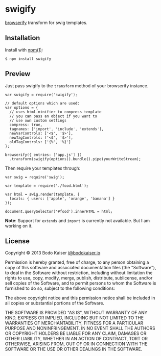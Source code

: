 # swigify

[browserify](https://github.com/substack/browserify) transform for swig
templates.

## Installation

Install with [npm(1)](http://npmjs.org):

    $ npm install swigify

## Preview

Just pass swigify to the `transform` method of your browserify instance.

```
var swigify = require('swigify');

// default options which are used:
var options = {
  // uses html-minifier to compress template
  // you can pass an object if you want to
  // use own custom settings
  compress: true,
  tagnames: ['import', 'include', 'extends'],
  newVarControls: ['<$', '$>'],
  newTagControls: ['<$', '$>'],
  oldTagControls: ['{%', '%}']
};

browserify({ entries: ['app.js'] })
  .transform(swigify(options)).bundle().pipe(yourWriteStream);
```

Then require your templates through:

```
var swig = require('swig');

var template = require('./food.html');

var html = swig.render(template, {
  locals: { users: ['apple', 'orange', 'banana'] }
});

document.querySelector('#food').innerHTML = html;
```

**Note:** Support for `extends` and `import` is currently not
available. But I am working on it.

## License

Copyright © 2013 Bodo Kaiser <i@bodokaiser.io>

Permission is hereby granted, free of charge, to any person obtaining
a copy of this software and associated documentation files (the
"Software"), to deal in the Software without restriction, including
without limitation the rights to use, copy, modify, merge, publish,
distribute, sublicense, and/or sell copies of the Software, and to
permit persons to whom the Software is furnished to do so, subject to
the following conditions:

The above copyright notice and this permission notice shall be
included in all copies or substantial portions of the Software.

THE SOFTWARE IS PROVIDED "AS IS", WITHOUT WARRANTY OF ANY KIND,
EXPRESS OR IMPLIED, INCLUDING BUT NOT LIMITED TO THE WARRANTIES OF
MERCHANTABILITY, FITNESS FOR A PARTICULAR PURPOSE AND
NONINFRINGEMENT. IN NO EVENT SHALL THE AUTHORS OR COPYRIGHT HOLDERS BE
LIABLE FOR ANY CLAIM, DAMAGES OR OTHER LIABILITY, WHETHER IN AN ACTION
OF CONTRACT, TORT OR OTHERWISE, ARISING FROM, OUT OF OR IN CONNECTION
WITH THE SOFTWARE OR THE USE OR OTHER DEALINGS IN THE SOFTWARE.
